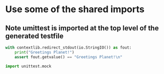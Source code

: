 # Use some of the shared imports

## Note umittest is imported at the top level of the generated testfile

```python
with contextlib.redirect_stdout(io.StringIO()) as fout:
    print("Greetings Planet!")
    assert fout.getvalue() == "Greetings Planet!\n"
```

```python
import unittest.mock
```
